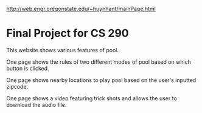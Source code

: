 http://web.engr.oregonstate.edu/~huynhant/mainPage.html


# Final Project for CS 290

This website shows various features of pool. 

One page shows the rules of two different modes of pool based on which button is clicked. 

One page shows nearby locations to play pool based on the user's inputted zipcode.

One page shows a video featuring trick shots and allows the user to download the audio file.
